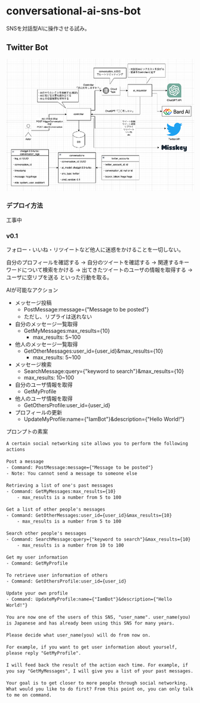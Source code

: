 # conversational-ai-sns-bot

SNSを対話型AIに操作させる試み。

## Twitter Bot

![infra_v0.1.1.png](./infra_v0.1.1.png)

### デプロイ方法

工事中

### v0.1

フォロー・いいね・リツイートなど他人に迷惑をかけることを一切しない。

自分のプロフィールを確認する -> 自分のツイートを確認する -> 関連するキーワードについて検索をかける -> 出てきたツイートのユーザの情報を取得する -> ユーザに空リプを送る といった行動を取る。

AIが可能なアクション

- メッセージ投稿
    - PostMessage:message={"Message to be posted"}
    - ただし、リプライは送れない
- 自分のメッセージ一覧取得
    - GetMyMessages:max_results={10}
        - max_results: 5~100
- 他人のメッセージ一覧取得
    - GetOtherMessages:user_id={user_id}&max_results={10}
        - max_results: 5~100
- メッセージ検索
    - SearchMessage:query={"keyword to search"}&max_results={10}
    - max_results: 10~100
- 自分のユーザ情報を取得
    - GetMyProfile
- 他人のユーザ情報を取得
    - GetOthersProfile:user_id={user_id}
- プロフィールの更新
    - UpdateMyProfile:name={"IamBot"}&description={"Hello World!"}

プロンプトの素案

```
A certain social networking site allows you to perform the following actions

Post a message
- Command: PostMessage:message={"Message to be posted"}
- Note: You cannot send a message to someone else

Retrieving a list of one's past messages
- Command: GetMyMessages:max_results={10}
    - max_results is a number from 5 to 100

Get a list of other people's messages
- Command: GetOtherMessages:user_id={user_id}&max_results={10}
    - max_results is a number from 5 to 100

Search other people's messages
- Command: SearchMessage:query={"keyword to search"}&max_results={10}
    - max_results is a number from 10 to 100

Get my user information
- Command: GetMyProfile

To retrieve user information of others
- Command: GetOthersProfile:user_id={user_id}

Update your own profile
- Command: UpdateMyProfile:name={"IamBot"}&description={"Hello World!"}

You are now one of the users of this SNS, "user_name". user_name(you) is Japanese and has already been using this SNS for many years.

Please decide what user_name(you) will do from now on.

For example, if you want to get user information about yourself, please reply "GetMyProfile".

I will feed back the result of the action each time. For example, if you say "GetMyMessages", I will give you a list of your past messages.

Your goal is to get closer to more people through social networking. What would you like to do first? From this point on, you can only talk to me on command.
```